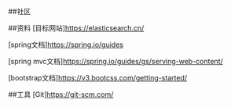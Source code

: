 ##社区


##资料
[目标网站]https://elasticsearch.cn/

[spring文档]https://spring.io/guides

[spring mvc文档]https://spring.io/guides/gs/serving-web-content/

[bootstrap文档]https://v3.bootcss.com/getting-started/



##工具
[Git]https://git-scm.com/
